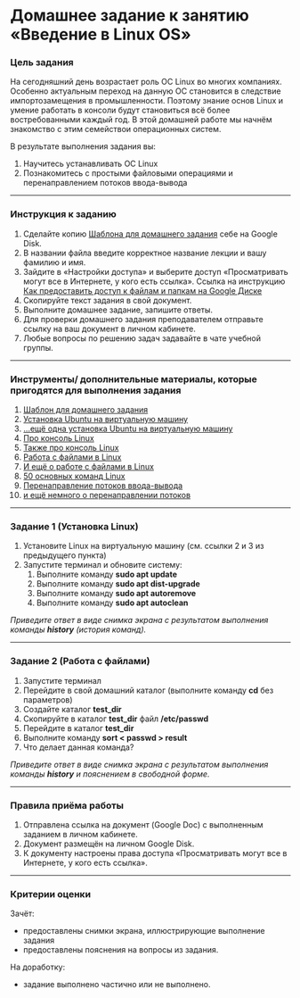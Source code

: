 # Домашнее задание к занятию «Введение в Linux OS»



### Цель задания

На сегодняшний день возрастает роль ОС Linux во многих компаниях. Особенно актуальным переход на данную ОС становится в следствие импортозамещения в промышленности. Поэтому знание основ Linux и умение работать в консоли будут становиться всё более востребованными каждый год. В этой домашней работе мы начнём знакомство с этим семействои операционных систем.

В результате выполнения задания вы:

1. Научитесь устанавливать ОС Linux
2. Познакомитесь с простыми файловыми операциями и перенаправлением потоков ввода-вывода
------

### Инструкция к заданию

1. Сделайте копию [Шаблона для домашнего задания](https://docs.google.com/document/d/1BgLryYuMjCOs7RBF6aHW13ECj9XqFXKH5Rx022xmClo/edit?usp=sharing) себе на Google Disk.
2. В названии файла введите корректное название лекции и вашу фамилию и имя.
3. Зайдите в «Настройки доступа» и выберите доступ «Просматривать могут все в Интернете, у кого есть ссылка». Ссылка на инструкцию [Как предоставить доступ к файлам и папкам на Google Диске](https://support.google.com/docs/answer/2494822?hl=ru&co=GENIE.Platform%3DDesktop)
4. Скопируйте текст задания в свой документ.
5. Выполните домашнее задание, запишите ответы.
6. Для проверки домашнего задания преподавателем отправьте ссылку на ваш документ в личном кабинете.
7. Любые вопросы по решению задач задавайте в чате учебной группы.

------

### Инструменты/ дополнительные материалы, которые пригодятся для выполнения задания

1. [Шаблон для домашнего задания](https://docs.google.com/document/d/1BgLryYuMjCOs7RBF6aHW13ECj9XqFXKH5Rx022xmClo/edit?usp=sharing)
2. [Установка Ubuntu на виртуальную машину](https://ithowto.ru/ustanovka-ubuntu-2004-virtualbox.html)
3. [...ещё одна установка Ubuntu на виртуальную машину](https://nastroyvse.ru/opersys/lix/kak-ustanovit-ubuntu-na-virtualbox.html)
4. [Про консоль Linux](https://losst.ru/rabota-v-terminale-linux-dlya-nachinayushhih)
5. [Также про консоль Linux](https://pingvinus.ru/note/command-line-for-newbies)
6. [Работа с файлами в Linux](https://losst.ru/komandy-linux-dlya-raboty-s-fajlami)
7. [И ещё о работе с файлами в Linux](https://selectel.ru/blog/tutorials/files-and-directories-in-linux/)
8. [50 основных команд Linux](https://timeweb.com/ru/community/articles/komandy-linux)
9. [Перенаправление потоков ввода-вывода](https://habr.com/ru/company/ruvds/blog/336320/)
9. [и ещё немного о перенаправлении потоков](https://selectel.ru/blog/tutorials/linux-redirection/)


------

### Задание 1 (Установка Linux)

1. Установите Linux на виртуальную машину (см. ссылки 2 и 3 из предыдущего пункта)
2. Запустите терминал и обновите систему:
   1. Выполните команду **sudo apt update**
   2. Выполните команду **sudo apt dist-upgrade**
   3. Выполните команду **sudo apt autoremove**
   4. Выполните команду **sudo apt autoclean**

*Приведите ответ в виде снимка экрана с результатом выполнения команды **history** (история команд).*

------


### Задание 2 (Работа с файлами)

1. Запустите терминал
2. Перейдите в свой домашний каталог (выполните команду **cd** без параметров)
3. Создайте каталог **test_dir**
4. Скопируйте в каталог **test_dir** файл **/etc/passwd**
5. Перейдите в каталог **test_dir**
6. Выполните команду **sort < passwd > result**
7. Что делает данная команда?

*Приведите ответ в виде снимка экрана с результатом выполнения команды **history** и пояснением в свободной форме.*

------


### Правила приёма работы

1. Отправлена ссылка на документ (Google Doc) с выполненным заданием в личном кабинете.
2. Документ размещён на личном Google Disk.
3. К документу настроены права доступа «Просматривать могут все в Интернете, у кого есть ссылка».

------

### Критерии оценки

Зачёт:

- предоставлены снимки экрана, иллюстрирующие выполнение задания
- предоставлены пояснения на вопросы из задания.

На доработку:

- задание выполнено частично или не выполнено.
